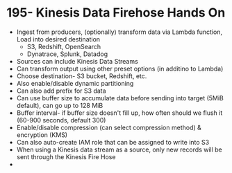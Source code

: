 # 195- Kinesis Data Firehose Hands On
- Ingest from producers, (optionally) transform data via Lambda function, Load into desired destination
	- S3, Redshift, OpenSearch
	- Dynatrace, Splunk, Datadog
- Sources can include Kinesis Data Streams
- Can transform output using other preset options (in additino to Lambda)
- Choose destination- S3 bucket, Redshift, etc.
- Also enable/disable dynamic partitioning
- Can also add prefix for S3 data
- Can use buffer size to accumulate data before sending into target (5MiB default), can go up to 128 MiB
- Buffer interval- if buffer size doesn't fill up, how often should we flush it (60-900 seconds, default 300)
- Enable/disable compression (can select compression method) & encryption (KMS)
- Can also auto-create IAM role that can be assigned to write into S3
- When using a Kinesis data stream as a source, only new records will be sent through the Kinesis Fire Hose
- 